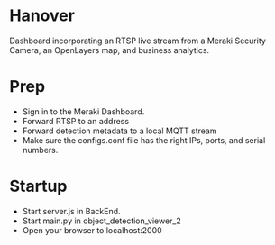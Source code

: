 # Hanover

Dashboard incorporating an RTSP live stream from a Meraki Security Camera, an OpenLayers map, and business analytics.

# Prep
- Sign in to the Meraki Dashboard.
- Forward RTSP to an address
- Forward detection metadata to a local MQTT stream
- Make sure the configs.conf file has the right IPs, ports, and serial numbers.

# Startup
- Start server.js in BackEnd.
- Start main.py in object_detection_viewer_2
- Open your browser to localhost:2000